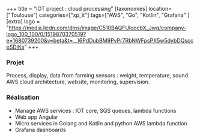 +++
title = "IOT project : cloud processing"
[taxonomies]
location=["Toulouse"]
categories=["xp_it"]
tags=["AWS", "Go", "Kotlin", "Grafana" ]
[extra]
logo = "https://media.licdn.com/dms/image/C510BAQFUloocbX_Jwg/company-logo_100_100/0/1519870370519?e=1680739200&v=beta&t=__l6PdDubBM9PvPr7RbNWFpsPX5w5dybDQscceSDIKs"
+++

### Projet

Process, display, data from farming sensors : weight, temperature, sound. AWS cloud architecture, website, monitoring, supervision.

### Réalisation

- Manage AWS services : IOT core, SQS queues, lambda functions
- Web app Angular
- Micro services in Golang and Kotlin and python AWS lambda function
- Grafana dashboards
